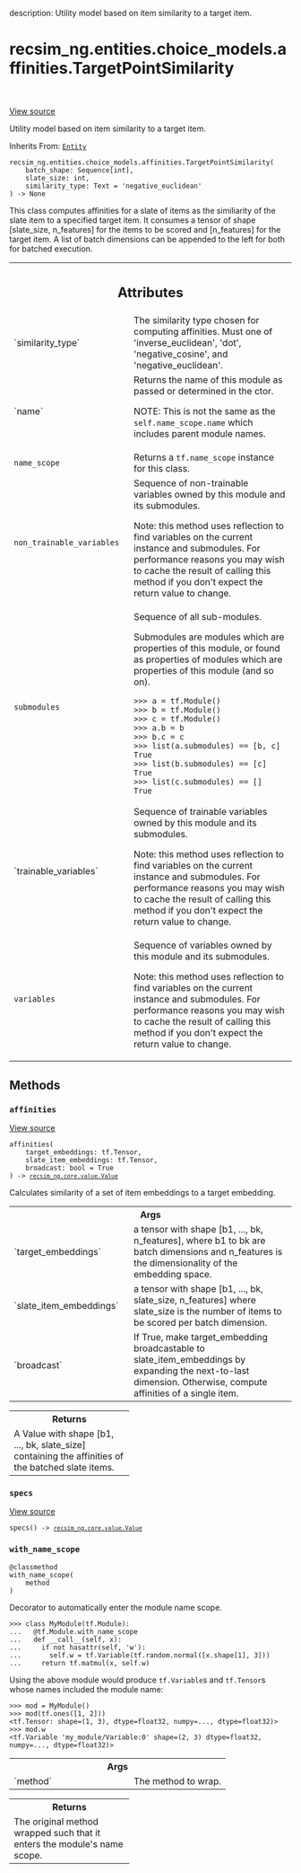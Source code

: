 description: Utility model based on item similarity to a target item.

<div itemscope itemtype="http://developers.google.com/ReferenceObject">
<meta itemprop="name" content="recsim_ng.entities.choice_models.affinities.TargetPointSimilarity" />
<meta itemprop="path" content="Stable" />
<meta itemprop="property" content="__init__"/>
<meta itemprop="property" content="affinities"/>
<meta itemprop="property" content="specs"/>
<meta itemprop="property" content="with_name_scope"/>
</div>

# recsim_ng.entities.choice_models.affinities.TargetPointSimilarity

<!-- Insert buttons and diff -->

<table class="tfo-notebook-buttons tfo-api nocontent" align="left">

</table>

<a target="_blank" href="https://github.com/google-research/recsim_ng/tree/master/recsim_ng/entities/choice_models/affinities.py">View
source</a>

Utility model based on item similarity to a target item.

Inherits From: [`Entity`](../../../../recsim_ng/lib/tensorflow/entity/Entity.md)

<pre class="devsite-click-to-copy prettyprint lang-py tfo-signature-link">
<code>recsim_ng.entities.choice_models.affinities.TargetPointSimilarity(
    batch_shape: Sequence[int],
    slate_size: int,
    similarity_type: Text = &#x27;negative_euclidean&#x27;
) -> None
</code></pre>

<!-- Placeholder for "Used in" -->

This class computes affinities for a slate of items as the similiarity of the
slate item to a specified target item. It consumes a tensor of shape
[slate_size, n_features] for the items to be scored and [n_features] for the
target item. A list of batch dimensions can be appended to the left for both for
batched execution.

<!-- Tabular view -->
 <table class="responsive fixed orange">
<colgroup><col width="214px"><col></colgroup>
<tr><th colspan="2"><h2 class="add-link">Attributes</h2></th></tr>

<tr> <td> `similarity_type` </td> <td> The similarity type chosen for computing
affinities. Must one of 'inverse_euclidean', 'dot', 'negative_cosine', and
'negative_euclidean'. </td> </tr><tr> <td> `name` </td> <td> Returns the name of
this module as passed or determined in the ctor.

NOTE: This is not the same as the `self.name_scope.name` which includes parent
module names. </td> </tr><tr> <td> `name_scope` </td> <td> Returns a
`tf.name_scope` instance for this class. </td> </tr><tr> <td>
`non_trainable_variables` </td> <td> Sequence of non-trainable variables owned
by this module and its submodules.

Note: this method uses reflection to find variables on the current instance and
submodules. For performance reasons you may wish to cache the result of calling
this method if you don't expect the return value to change. </td> </tr><tr> <td>
`submodules` </td> <td> Sequence of all sub-modules.

Submodules are modules which are properties of this module, or found as
properties of modules which are properties of this module (and so on).

```
>>> a = tf.Module()
>>> b = tf.Module()
>>> c = tf.Module()
>>> a.b = b
>>> b.c = c
>>> list(a.submodules) == [b, c]
True
>>> list(b.submodules) == [c]
True
>>> list(c.submodules) == []
True
```

</td> </tr><tr> <td> `trainable_variables` </td> <td> Sequence of trainable
variables owned by this module and its submodules.

Note: this method uses reflection to find variables on the current instance and
submodules. For performance reasons you may wish to cache the result of calling
this method if you don't expect the return value to change. </td> </tr><tr> <td>
`variables` </td> <td> Sequence of variables owned by this module and its
submodules.

Note: this method uses reflection to find variables on the current instance
and submodules. For performance reasons you may wish to cache the result
of calling this method if you don't expect the return value to change.
</td>
</tr>
</table>

## Methods

<h3 id="affinities"><code>affinities</code></h3>

<a target="_blank" href="https://github.com/google-research/recsim_ng/tree/master/recsim_ng/entities/choice_models/affinities.py">View
source</a>

<pre class="devsite-click-to-copy prettyprint lang-py tfo-signature-link">
<code>affinities(
    target_embeddings: tf.Tensor,
    slate_item_embeddings: tf.Tensor,
    broadcast: bool = True
) -> <a href="../../../../recsim_ng/core/value/Value.md"><code>recsim_ng.core.value.Value</code></a>
</code></pre>

Calculates similarity of a set of item embeddings to a target embedding.

<!-- Tabular view -->
 <table class="responsive fixed orange">
<colgroup><col width="214px"><col></colgroup>
<tr><th colspan="2">Args</th></tr>

<tr>
<td>
`target_embeddings`
</td>
<td>
a tensor with shape [b1, ..., bk, n_features], where b1
to bk are batch dimensions and n_features is the dimensionality of the
embedding space.
</td>
</tr><tr>
<td>
`slate_item_embeddings`
</td>
<td>
a tensor with shape [b1, ..., bk, slate_size,
n_features] where slate_size is the number of items to be scored per
batch dimension.
</td>
</tr><tr>
<td>
`broadcast`
</td>
<td>
If True, make target_embedding broadcastable to
slate_item_embeddings by expanding the next-to-last dimension.
Otherwise, compute affinities of a single item.
</td>
</tr>
</table>

<!-- Tabular view -->
 <table class="responsive fixed orange">
<colgroup><col width="214px"><col></colgroup>
<tr><th colspan="2">Returns</th></tr>
<tr class="alt">
<td colspan="2">
A Value with shape [b1, ..., bk, slate_size] containing the affinities of
the batched slate items.
</td>
</tr>

</table>

<h3 id="specs"><code>specs</code></h3>

<a target="_blank" href="https://github.com/google-research/recsim_ng/tree/master/recsim_ng/entities/choice_models/affinities.py">View
source</a>

<pre class="devsite-click-to-copy prettyprint lang-py tfo-signature-link">
<code>specs() -> <a href="../../../../recsim_ng/core/value/Value.md"><code>recsim_ng.core.value.Value</code></a>
</code></pre>

<h3 id="with_name_scope"><code>with_name_scope</code></h3>

<pre class="devsite-click-to-copy prettyprint lang-py tfo-signature-link">
<code>@classmethod</code>
<code>with_name_scope(
    method
)
</code></pre>

Decorator to automatically enter the module name scope.

```
>>> class MyModule(tf.Module):
...   @tf.Module.with_name_scope
...   def __call__(self, x):
...     if not hasattr(self, 'w'):
...       self.w = tf.Variable(tf.random.normal([x.shape[1], 3]))
...     return tf.matmul(x, self.w)
```

Using the above module would produce `tf.Variable`s and `tf.Tensor`s whose names
included the module name:

```
>>> mod = MyModule()
>>> mod(tf.ones([1, 2]))
<tf.Tensor: shape=(1, 3), dtype=float32, numpy=..., dtype=float32)>
>>> mod.w
<tf.Variable 'my_module/Variable:0' shape=(2, 3) dtype=float32,
numpy=..., dtype=float32)>
```

<!-- Tabular view -->
 <table class="responsive fixed orange">
<colgroup><col width="214px"><col></colgroup>
<tr><th colspan="2">Args</th></tr>

<tr>
<td>
`method`
</td>
<td>
The method to wrap.
</td>
</tr>
</table>

<!-- Tabular view -->
 <table class="responsive fixed orange">
<colgroup><col width="214px"><col></colgroup>
<tr><th colspan="2">Returns</th></tr>
<tr class="alt">
<td colspan="2">
The original method wrapped such that it enters the module's name scope.
</td>
</tr>

</table>
